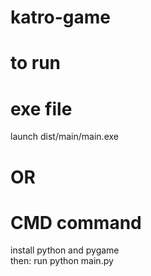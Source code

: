 # katro-game

# to run
# exe file
launch dist/main/main.exe

# OR
# CMD command
install python and pygame  
then:
run python main.py
  
